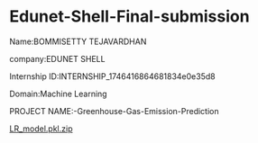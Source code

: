 # Edunet-Shell-Final-submission
Name:BOMMISETTY TEJAVARDHAN

company:EDUNET SHELL

Internship ID:INTERNSHIP_1746416864681834e0e35d8

Domain:Machine Learning

PROJECT NAME:-Greenhouse-Gas-Emission-Prediction

[LR_model.pkl.zip](https://github.com/user-attachments/files/21118451/LR_model.pkl.zip)

